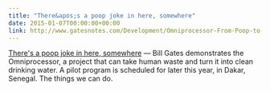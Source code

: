 ```yaml
---
title: "There&apos;s a poop joke in here, somewhere"
date: 2015-01-07T00:00:00+00:00
link: http://www.gatesnotes.com/Development/Omniprocessor-From-Poop-to-Potable
---
```

[There&apos;s a poop joke in here, somewhere](http://www.gatesnotes.com/Development/Omniprocessor-From-Poop-to-Potable) &mdash; 
 Bill Gates demonstrates the Omniprocessor, a project that can take human waste and turn it into clean drinking water. A pilot program is scheduled for later this year, in Dakar, Senegal. The things we can do.
